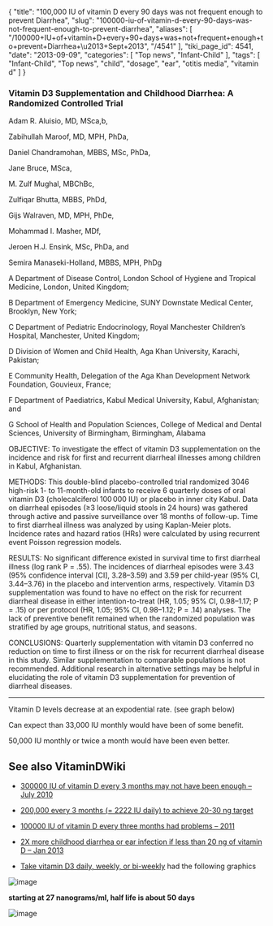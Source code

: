 {
    "title": "100,000 IU of vitamin D every 90 days was not frequent enough to prevent Diarrhea",
    "slug": "100000-iu-of-vitamin-d-every-90-days-was-not-frequent-enough-to-prevent-diarrhea",
    "aliases": [
        "/100000+IU+of+vitamin+D+every+90+days+was+not+frequent+enough+to+prevent+Diarrhea+\u2013+Sept+2013",
        "/4541"
    ],
    "tiki_page_id": 4541,
    "date": "2013-09-09",
    "categories": [
        "Top news",
        "Infant-Child"
    ],
    "tags": [
        "Infant-Child",
        "Top news",
        "child",
        "dosage",
        "ear",
        "otitis media",
        "vitamin d"
    ]
}


### Vitamin D3 Supplementation and Childhood Diarrhea: A Randomized Controlled Trial

Adam R. Aluisio, MD, MSca,b,

Zabihullah Maroof, MD, MPH, PhDa,

Daniel Chandramohan, MBBS, MSc, PhDa,

Jane Bruce, MSca,

M. Zulf Mughal, MBChBc,

Zulfiqar Bhutta, MBBS, PhDd,

Gijs Walraven, MD, MPH, PhDe,

Mohammad I. Masher, MDf,

Jeroen H.J. Ensink, MSc, PhDa, and

Semira Manaseki-Holland, MBBS, MPH, PhDg

A Department of Disease Control, London School of Hygiene and Tropical Medicine, London, United Kingdom;

B Department of Emergency Medicine, SUNY Downstate Medical Center, Brooklyn, New York;

C Department of Pediatric Endocrinology, Royal Manchester Children’s Hospital, Manchester, United Kingdom;

D Division of Women and Child Health, Aga Khan University, Karachi, Pakistan;

E Community Health, Delegation of the Aga Khan Development Network Foundation, Gouvieux, France;

F Department of Paediatrics, Kabul Medical University, Kabul, Afghanistan; and

G School of Health and Population Sciences, College of Medical and Dental Sciences, University of Birmingham, Birmingham, Alabama

OBJECTIVE: To investigate the effect of vitamin D3 supplementation on the incidence and risk for first and recurrent diarrheal illnesses among children in Kabul, Afghanistan.

METHODS: This double-blind placebo-controlled trial randomized 3046 high-risk 1- to 11-month-old infants to receive 6 quarterly doses of oral vitamin D3 (cholecalciferol 100 000 IU) or placebo in inner city Kabul. Data on diarrheal episodes (≥3 loose/liquid stools in 24 hours) was gathered through active and passive surveillance over 18 months of follow-up. Time to first diarrheal illness was analyzed by using Kaplan-Meier plots. Incidence rates and hazard ratios (HRs) were calculated by using recurrent event Poisson regression models.

RESULTS: No significant difference existed in survival time to first diarrheal illness (log rank P = .55). The incidences of diarrheal episodes were 3.43 (95% confidence interval <span>[CI]</span>, 3.28–3.59) and 3.59 per child-year (95% CI, 3.44–3.76) in the placebo and intervention arms, respectively. Vitamin D3 supplementation was found to have no effect on the risk for recurrent diarrheal disease in either intention-to-treat (HR, 1.05; 95% CI, 0.98–1.17; P = .15) or per protocol (HR, 1.05; 95% CI, 0.98–1.12; P = .14) analyses. The lack of preventive benefit remained when the randomized population was stratified by age groups, nutritional status, and seasons.

CONCLUSIONS: Quarterly supplementation with vitamin D3 conferred no reduction on time to first illness or on the risk for recurrent diarrheal disease in this study. Similar supplementation to comparable populations is not recommended. Additional research in alternative settings may be helpful in elucidating the role of vitamin D3 supplementation for prevention of diarrheal diseases.

---

Vitamin D levels decrease at an expodential rate. (see graph below)

Can expect than 33,000 IU monthly would have been of some benefit.

50,000 IU monthly or twice a month would have been even better.

## See also VitaminDWiki

* [300000 IU of vitamin D every 3 months may not have been enough – July 2010](/tags/300000-iu-of-vitamin-d-every-3-months-may-not-have-been-enough-july-2010.html)

* [200,000 every 3 months (= 2222 IU daily) to achieve 20-30 ng target](http://clinicaltrials.gov/ct2/show/NCT01067898)

* [100000 IU of vitamin D every three months had problems – 2011](/tags/100000-iu-of-vitamin-d-every-three-months-had-problems-2011.html)

* [2X more childhood diarrhea or ear infection if less than 20 ng of vitamin D – Jan 2013](/posts/2x-more-childhood-diarrhea-or-ear-infection-if-less-than-20-ng-of-vitamin-d)

* [Take vitamin D3 daily, weekly, or bi-weekly](/tags/take-vitamin-d3-daily-weekly-or-bi-weekly.html) had the following graphics

<img src="/attachments/d3.mock.jpg" alt="image">

 **starting at 27 nanograms/ml, half life is about 50 days** 

<img src="/attachments/d3.mock.jpg" alt="image" style="max-width: 400px;">